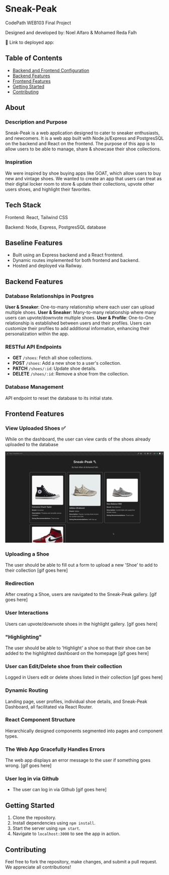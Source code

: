 # Sneak-Peak

CodePath WEB103 Final Project

Designed and developed by: Noel Alfaro & Mohamed Reda Falh

🔗 Link to deployed app:

## Table of Contents

- [Backend and Frontend Configuration](#baseline-features)
- [Backend Features](#backend-features)
- [Frontend Features](#frontend-features)
- [Getting Started](#getting-started)
- [Contributing](#contributing)

## About

### Description and Purpose

Sneak-Peak is a web application designed to cater to sneaker enthusiasts, and newcomers.
It is a web app built with Node.js/Express and PostgresSQL on the backend and React on the frontend.
The purpose of this app is to allow users to be able to manage, share & showcase their shoe collections.

### Inspiration

We were inspired by shoe buying apps like GOAT, which allow users to buy new and vintage shoes.
We wanted to create an app that users can treat as their digital locker room to store & update their collections, upvote other users shoes, and highlight their favorites.

## Tech Stack

Frontend: React, Tailwind CSS

Backend: Node, Express, PostgresSQL database

## Baseline Features

- Built using an Express backend and a React frontend.
- Dynamic routes implemented for both frontend and backend.
- Hosted and deployed via Railway.

## Backend Features

### Database Relationships in Postgres

**User & Sneaker**: One-to-many relationship where each user can upload multiple shoes.
**User & Sneaker**: Many-to-many relationship where many users can upvote/downvote multiple shoes.
**User & Profile**: One-to-One relationship is established between users and their profiles. Users can customize their profiles to add additional information, enhancing their personalization within the app.

<!-- 2. **User & SneakPeak Comments**: Many-to-many relationship with a join table to facilitate user comments on Sneak-Peak. -->

### RESTful API Endpoints

- **GET** `/shoes`: Fetch all shoe collections.
- **POST** `/shoes`: Add a new shoe to a user's collection.
- **PATCH** `/shoes/:id`: Update shoe details.
- **DELETE** `/shoes/:id`: Remove a shoe from the collection.

### Database Management

API endpoint to reset the database to its initial state.

## Frontend Features

### View Uploaded Shoes ✅

While on the dashboard, the user can view cards of the shoes already uploaded to the database

<img src='./client/public/gif-kapture-1.gif' title='Video Walkthrough' width='' alt='Video Walkthrough' />

### Uploading a Shoe

The user should be able to fill out a form to upload a new 'Shoe' to add to their collection
[gif goes here]

### Redirection

After creating a Shoe, users are navigated to the Sneak-Peak gallery.
[gif goes here]

### User Interactions

Users can upvote/downvote shoes in the highlight gallery.
[gif goes here]

### "Highlighting"

The user should be able to 'Highlight' a shoe so that their shoe can be added to the highlighted dashboard on the homepage
[gif goes here]

### User can Edit/Delete shoe from their collection

Logged in Users edit or delete shoes listed in their collection
[gif goes here]

### Dynamic Routing

Landing page, user profiles, individual shoe details, and Sneak-Peak Dashboard, all facilitated via React Router.

### React Component Structure

Hierarchically designed components segmented into pages and component types.

### The Web App Gracefully Handles Errors

The web app displays an error message to the user if something goes wrong.
[gif goes here]

### User log in via Github

- The user can log in via Github
  [gif goes here]

## Getting Started

1. Clone the repository.
2. Install dependencies using `npm install`.
3. Start the server using `npm start`.
4. Navigate to `localhost:3000` to see the app in action.

## Contributing

Feel free to fork the repository, make changes, and submit a pull request. We appreciate all contributions!
